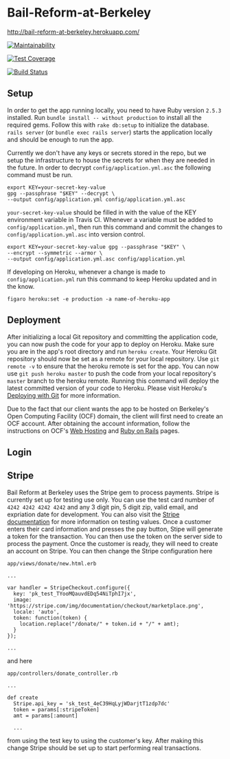 # Bail-Reform-at-Berkeley
http://bail-reform-at-berkeley.herokuapp.com/

 [![Maintainability](https://api.codeclimate.com/v1/badges/e8e59eb80fcda394fd99/maintainability)](https://codeclimate.com/github/ariknny/Bail-Reform-at-Berkeley/maintainability)

 [![Test Coverage](https://api.codeclimate.com/v1/badges/e8e59eb80fcda394fd99/test_coverage)](https://codeclimate.com/github/ariknny/Bail-Reform-at-Berkeley/test_coverage)

 [![Build Status](https://travis-ci.com/ariknny/bail-reform-at-berkeley.svg?branch=master)](https://travis-ci.com/ariknny/bail-reform-at-berkeley.svg?branch=master)

## Setup
In order to get the app running locally, you need to have Ruby version `2.5.3` installed. Run `bundle install -- without production` to install all the required gems. Follow this with `rake db:setup` to initialize the database. `rails server` (or `bundle exec rails server`) starts the application locally and should be enough to run the app.

Currently we don't have any keys or secrets stored in the repo, but we setup the infrastructure to house the secrets for when they are needed in the future. In order to decrypt `config/application.yml.asc` the following command must be run.
```
export KEY=your-secret-key-value 
gpg --passphrase "$KEY" --decrypt \
--output config/application.yml config/application.yml.asc
```
`your-secret-key-value` should be filled in with the value of the KEY environment variable in Travis CI. 
Whenever a variable must be added to `config/application.yml`, then run this command and commit the changes to `config/application.yml.asc` into version control.
```
export KEY=your-secret-key-value gpg --passphrase "$KEY" \
--encrypt --symmetric --armor \
--output config/application.yml.asc config/application.yml
```

If developing on Heroku, whenever a change is made to `config/application.yml` run this command to keep Heroku updated and in the know.
```
figaro heroku:set -e production -a name-of-heroku-app
```
## Deployment
After initializing a local Git repository and committing the application code, you can now push the code for your app to deploy on Heroku. Make sure you are in the app's root directory and run ```heroku create```. Your Heroku Git repository should now be set as a remote for your local repository. Use ```git remote -v``` to ensure that the heroku remote is set for the app. 
You can now use ```git push heroku master``` to push the code from your local repository's ```master``` branch to the heroku remote. Running this command will deploy the latest committed version of your code to Heroku. Please visit Heroku's [Deploying with Git](https://devcenter.heroku.com/articles/git) for more information. 

Due to the fact that our client wants the app to be hosted on Berkeley's Open Computing Facility (OCF) domain, the client will first need to create an OCF account. After obtaining the account information, follow the instructions on OCF's [Web Hosting](https://www.ocf.berkeley.edu/docs/services/web/) and [Ruby on Rails](https://www.ocf.berkeley.edu/docs/services/webapps/rails/) pages. 
## Login

## Stripe
Bail Reform at Berkeley uses the Stripe gem to process payments.  Stripe is currently set up for testing use only.  You can use the test card number of `4242 4242 4242 4242` and any 3 digit pin, 5 digit zip, valid email, and expriation date for development.  You can also visit the [Stripe documentation](https://stripe.com/docs/api) for more information on testing values.  Once a customer enters their card information and presses the pay button, Stipe will generate a token for the transaction.  You can then use the token on the server side to process the payment.  Once the customer is ready, they will need to create an account on Stripe.  You can then change the Stripe configuration here

```
app/views/donate/new.html.erb

...

var handler = StripeCheckout.configure({
  key: 'pk_test_TYooMQauvdEDq54NiTphI7jx',
  image: 'https://stripe.com/img/documentation/checkout/marketplace.png',
  locale: 'auto',
  token: function(token) {
    location.replace("/donate/" + token.id + "/" + amt);
  }
});

...
```

and here

```
app/controllers/donate_controller.rb

...

def create
  Stripe.api_key = 'sk_test_4eC39HqLyjWDarjtT1zdp7dc'
  token = params[:stripeToken]
  amt = params[:amount]
  
  ...
```

from using the test key to using the customer's key.  After making this change Stripe should be set up to start performing real transactions.
